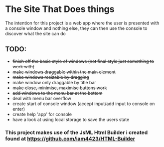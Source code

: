 # The Site That Does things
The intention for this project is a web app where the user is presented with a console window and nothing else, they can then use the console to discover what the site can do

## TODO:
 - ~~finish off the basic style of windows (not final style just something to work with)~~
 - ~~make windows draggable within the main element~~
 - ~~make windows resizable by dragging~~
 - make window only draggable by title bar
 - ~~make close, minimise, maximise buttons work~~
 - ~~add windows to the menu bar at the bottom~~
 - deal with menu bar overflow
 - create start of console window (accept input/add input to console on enter)
 - create help 'app' for console
 - have a look at using local storage to save the users state
 
 ### This project makes use of the JsML Html Builder i created found at https://github.com/iam4423/HTML-Builder
